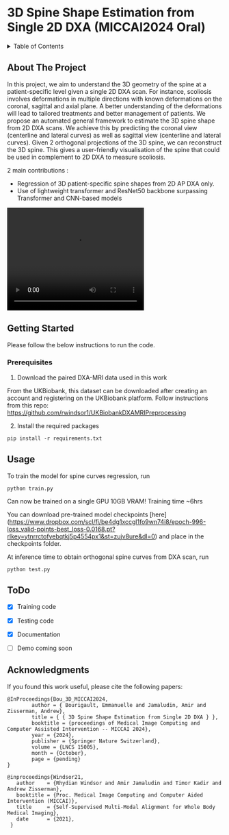 # 3D Spine Shape Estimation from Single 2D DXA (MICCAI2024 Oral)

<!-- TABLE OF CONTENTS -->
<details>
  <summary>Table of Contents</summary>
  <ol>
    <li>
      <a href="#about-the-project">Project Description</a>
    </li>
    <li>
      <a href="#getting-started">Getting Started</a>
      <ul>
        <li><a href="#prerequisites">Prerequisites</a></li>
      </ul>
    </li>
    <li><a href="#usage">Usage</a></li>
    <li><a href="#acknowledgments">Acknowledgments</a></li>
  </ol>
</details>


<!-- ABOUT THE PROJECT -->
## About The Project

In this project, we aim to understand the 3D geometry of the spine at a patient-specific level given a single 2D DXA scan. For instance, scoliosis involves deformations in multiple directions with known deformations on the coronal, sagittal and axial plane. A better understanding of the deformations will lead to tailored treatments and better management of patients.
We propose an automated general framework to estimate the 3D spine shape from 2D DXA scans.
We achieve this by predicting the coronal view (centerline and lateral curves) as well as sagittal view (centerline and lateral curves). Given 2 orthogonal projections of the 3D spine, we can reconstruct the 3D spine. This gives a user-friendly visualisation of the spine that could be used in complement to 2D DXA to measure scoliosis. 


2 main contributions : 
* Regression of 3D patient-specific spine shapes from 2D AP DXA only. 
* Use of lightweight transformer and ResNet50 backbone surpassing Transformer and CNN-based models

<video src="assets/SPINE2D3D.mp4" width="320" height="240"></video>

## Getting Started
 
Please follow the below instructions to run the code.


### Prerequisites

1. Download the paired DXA-MRI data used in this work 

From the UKBiobank, this dataset can be downloaded after creating an account and registering on the UKBiobank platform. 
Follow instructions from this repo: 
https://github.com/rwindsor1/UKBiobankDXAMRIPreprocessing

2. Install the required packages 

```
pip install -r requirements.txt
```

## Usage

To train the model for spine curves regression, run 

```
python train.py
```
Can now be trained on a single GPU 10GB VRAM! Training time ~6hrs


You can download pre-trained model checkpoints [here] (https://www.dropbox.com/scl/fi/be4dg1xccgl1fo9wn74i8/epoch-996-loss_valid-points-best_loss-0.0168.pt?rlkey=ytnrrctofyebqtkj5p4554px1&st=zujv8ure&dl=0) and place in the checkpoints folder.

At inference time to obtain orthogonal spine curves from DXA scan, run 

```
python test.py
```

## ToDo

- [x] Training code 
- [x] Testing code 
- [x] Documentation 
- [ ] Demo coming soon


## Acknowledgments

If you found this work useful, please cite the following papers: 

```
@InProceedings{Bou_3D_MICCAI2024,
        author = { Bourigault, Emmanuelle and Jamaludin, Amir and Zisserman, Andrew},
        title = { { 3D Spine Shape Estimation from Single 2D DXA } },
        booktitle = {proceedings of Medical Image Computing and Computer Assisted Intervention -- MICCAI 2024},
        year = {2024},
        publisher = {Springer Nature Switzerland},
        volume = {LNCS 15005},
        month = {October},
        page = {pending}
}

@inproceedings{Windsor21,
   author    = {Rhydian Windsor and Amir Jamaludin and Timor Kadir and Andrew Zisserman},
   booktitle = {Proc. Medical Image Computing and Computer Aided Intervention (MICCAI)},
   title     = {Self-Supervised Multi-Modal Alignment for Whole Body Medical Imaging},
   date      = {2021},
 }
```

